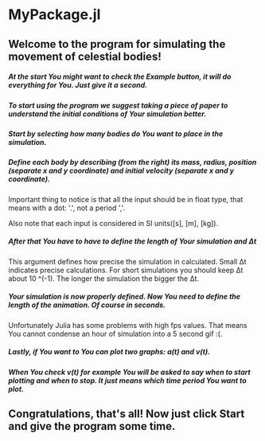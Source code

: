 # MyPackage.jl

## Welcome to the program for simulating the movement of celestial bodies!

##### At the start You might want to check the Example button, it will do everything for You. Just give it a second.

##### To start using the program we suggest taking a piece of paper to understand the initial conditions of Your simulation better.

##### Start by selecting how many bodies do You want to place in the simulation.

##### Define each body by describing (from the right) its mass, radius, position (separate x and y coordinate) and initial velocity (separate x and y coordinate).

Important thing to notice is that all the input should be in float type, that means with a dot: '.', not a period ','.

Also note that each input is considered in SI units([s], [m], [kg]).

##### After that You have to have to define the length of Your simulation and Δt

This argument defines how precise the simulation in calculated. Small Δt indicates precise calculations. For short simulations you should keep Δt about 10 ^(-1). The longer the simulation the bigger the Δt.

##### Your simulation is now properly defined. Now You need to define the length of the animation. Of course in seconds.

Unfortunately Julia has some problems with high fps values. That means You cannot condense an hour of simulation into a 5 second gif :(.

##### Lastly, if You want to You can plot two graphs: a(t) and v(t).

##### When You check v(t) for example You will be asked to say when to start plotting and when to stop. It just means which time period You want to plot.

## Congratulations, that's all! Now just click Start and give the program some time.

